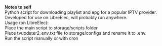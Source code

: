 <b>Notes to self</b> <br/>
Python script for downloading playlist and epg for a popular IPTV provider.<br/>
Developed for use on LibreElec, will probably run anywhere.<br/>
Usage (on LibreElec):<br/>
Place the main script to storage/scripts folder<br/>
Place tvupdater2_env.txt file to storage/configs and rename it to .env.<br/>
Run the script manually or with cron

